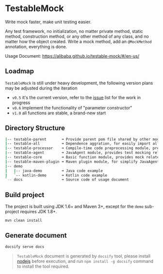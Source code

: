 # TestableMock

Write mock faster, make unit testing easier.

Any test framework, no initialization, no matter private method, static method, construction method, or any other method of any class, and no matter how the object created.
Write a mock method, add an `@MockMethod` annotation, everything is done.

Usage Document: https://alibaba.github.io/testable-mock/#/en-us/

## Loadmap

`TestableMock` is still under heavy development, the following version plans may be adjusted during the iteration

- `v0.5` it's the current version, refer to the [issue](https://github.com/alibaba/testable-mock/issues) list for the work in progress
- `v0.6` implement the functionality of "parameter constructor"
- `v1.0` all functions are stable, a brand-new start

## Directory Structure

```bash
|-- testable-parent       ➜ Provide parent pom file shared by other modules
|-- testable-all          ➜ Dependence aggration, for easily import all modules at once
|-- testable-processor    ➜ Compile-time code preprocessing module, provides test assist functions
|-- testable-agent        ➜ JavaAgent module, provides test mocking related functions
|-- testable-core         ➜ Basic function module, provides mock related class and annotation
|-- testable-maven-plugin ➜ Maven plugin module, for simplify JavaAgent injection
|-- demo
|   |-- java-demo         ➜ Java code example
|   `-- kotlin-demo       ➜ Kotlin code example
`-- docs                  ➜ Source code of usage document
```

## Build project

The project is built using JDK 1.6+ and Maven 3+, except for the `demo` sub-project requires JDK 1.8+.

```bash
mvn clean install
```

## Generate document

```bash
docsify serve docs
```

> `TestableMock` document is generated by `docsify` tool, please install [nodejs](https://nodejs.org/en/download/) before execution, and run `npm install -g docsify` command to install the tool required.
